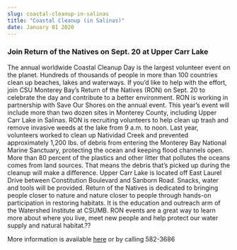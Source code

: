 ```yaml
---
slug: coastal-cleanup-in-salinas
title: "Coastal Cleanup (in Salinas)"
date: January 01 2020
---
```


<h3>Join Return of the Natives on Sept. 20 at Upper Carr Lake</h3><p>The annual worldwide Coastal Cleanup Day is the largest volunteer event on the planet. Hundreds of thousands of people in more than 100 countries clean up beaches, lakes and waterways. If you’d like to help with the effort, join CSU Monterey Bay’s Return of the Natives &#40;RON&#41; on Sept. 20 to celebrate the day and contribute to a better environment. RON is working in partnership with Save Our Shores on the annual event. This year’s event will include more than two dozen sites in Monterey County, including Upper Carr Lake in Salinas. RON is recruiting volunteers to help clean up trash and remove invasive weeds at the lake from 9 a.m. to noon. Last year, volunteers worked to clean up Natividad Creek and prevented approximately 1,200 lbs. of debris from entering the Monterey Bay National Marine Sanctuary, protecting the ocean and keeping flood channels open. More than 80 percent of the plastics and other litter that pollutes the oceans comes from land sources. That means the debris that’s picked up during the cleanup will make a difference. Upper Carr Lake is located off East Laurel Drive between Constitution Boulevard and Sanborn Road. Snacks, water and tools will be provided. Return of the Natives is dedicated to bringing people closer to nature and nature closer to people through hands&#45;on participation in restoring habitats. It is the education and outreach arm of the Watershed Institute at CSUMB. RON events are a great way to learn more about where you live, meet new people and help protect our water supply and natural habitat.??
</p><p>More information is available <a href="http://ron.csumb.edu">here</a> or by calling 582&#45;3686
</p>

